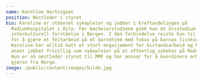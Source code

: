 ```yaml
---
name: Karoline Hartvigsen
position: Nestleder i styret
bio: Karoline er utdannet sykepleier og jobber i kreftavdelingen på
  Radiumhospitalet i Oslo. Før bachelorstudiene gikk hun et årsstudium i
  interkulturell forståelse i Bergen. I den forbindelse reiste hun til Bolivia
  for å gjøre et feltarbeid på et barnehjem med fokus på barnas livskvalitet.
  Karoline har alltid hatt et stort engasjement for bistandsarbeid og har blant
  annet jobbet frivillig som sykepleier på et offentlig sykehus på Madagaskar.
  Hun er nå nestleder styret til MMF og har ansvar for å koordinere arbeidet som
  gjøres fra Norge.
image: /public/content/images/bilde.jpg
---
```

